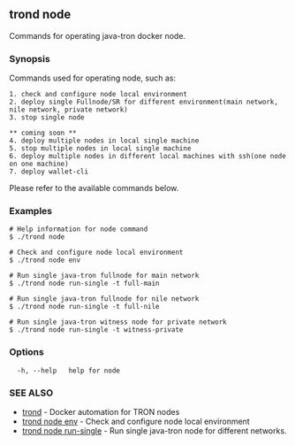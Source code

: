 ## trond node

Commands for operating java-tron docker node.

### Synopsis

Commands used for operating node, such as:

	1. check and configure node local environment
	2. deploy single Fullnode/SR for different environment(main network, nile network, private network)
	3. stop single node

	** coming soon **
	4. deploy multiple nodes in local single machine
	5. stop multiple nodes in local single machine
	6. deploy multiple nodes in different local machines with ssh(one node on one machine)
	7. deploy wallet-cli

Please refer to the available commands below.


### Examples

```
# Help information for node command
$ ./trond node

# Check and configure node local environment
$ ./trond node env

# Run single java-tron fullnode for main network
$ ./trond node run-single -t full-main

# Run single java-tron fullnode for nile network
$ ./trond node run-single -t full-nile

# Run single java-tron witness node for private network
$ ./trond node run-single -t witness-private

```

### Options

```
  -h, --help   help for node
```

### SEE ALSO

* [trond](trond.md)	 - Docker automation for TRON nodes
* [trond node env](trond_node_env.md)	 - Check and configure node local environment
* [trond node run-single](trond_node_run-single.md)	 - Run single java-tron node for different networks.


